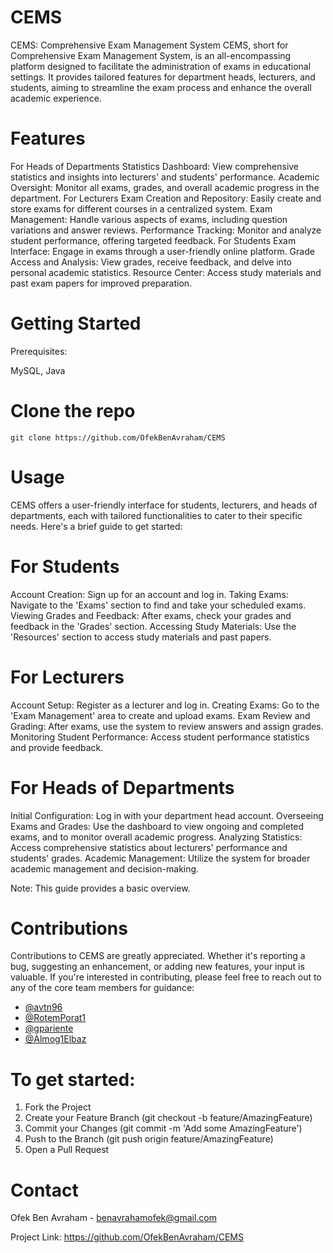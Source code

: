 # CEMS
CEMS: Comprehensive Exam Management System
CEMS, short for Comprehensive Exam Management System, is an all-encompassing platform designed to facilitate the administration of exams in educational settings. It provides tailored features for department heads, lecturers, and students, aiming to streamline the exam process and enhance the overall academic experience.

# Features
For Heads of Departments
Statistics Dashboard: View comprehensive statistics and insights into lecturers' and students' performance.
Academic Oversight: Monitor all exams, grades, and overall academic progress in the department.
For Lecturers
Exam Creation and Repository: Easily create and store exams for different courses in a centralized system.
Exam Management: Handle various aspects of exams, including question variations and answer reviews.
Performance Tracking: Monitor and analyze student performance, offering targeted feedback.
For Students
Exam Interface: Engage in exams through a user-friendly online platform.
Grade Access and Analysis: View grades, receive feedback, and delve into personal academic statistics.
Resource Center: Access study materials and past exam papers for improved preparation.

# Getting Started
Prerequisites:

MySQL,
Java

# Clone the repo
```
git clone https://github.com/OfekBenAvraham/CEMS
```

# Usage
CEMS offers a user-friendly interface for students, lecturers, and heads of departments, each with tailored functionalities to cater to their specific needs. Here's a brief guide to get started:

# For Students
Account Creation: Sign up for an account and log in.
Taking Exams: Navigate to the 'Exams' section to find and take your scheduled exams.
Viewing Grades and Feedback: After exams, check your grades and feedback in the 'Grades' section.
Accessing Study Materials: Use the 'Resources' section to access study materials and past papers.

# For Lecturers
Account Setup: Register as a lecturer and log in.
Creating Exams: Go to the 'Exam Management' area to create and upload exams.
Exam Review and Grading: After exams, use the system to review answers and assign grades.
Monitoring Student Performance: Access student performance statistics and provide feedback.

# For Heads of Departments
Initial Configuration: Log in with your department head account.
Overseeing Exams and Grades: Use the dashboard to view ongoing and completed exams, and to monitor overall academic progress.
Analyzing Statistics: Access comprehensive statistics about lecturers' performance and students' grades.
Academic Management: Utilize the system for broader academic management and decision-making.

Note: This guide provides a basic overview.

# Contributions
Contributions to CEMS are greatly appreciated. Whether it's reporting a bug, suggesting an enhancement, or adding new features, your input is valuable.
If you're interested in contributing, please feel free to reach out to any of the core team members for guidance:
- [@avtn96](https://github.com/avtn96)
- [@RotemPorat1](https://github.com/RotemPorat1)
- [@gpariente](https://github.com/gpariente)
- [@Almog1Elbaz](https://github.com/Almog1Elbaz)

# To get started:
1. Fork the Project
2. Create your Feature Branch (git checkout -b feature/AmazingFeature)
3. Commit your Changes (git commit -m 'Add some AmazingFeature')
4. Push to the Branch (git push origin feature/AmazingFeature)
5. Open a Pull Request


# Contact
Ofek Ben Avraham - benavrahamofek@gmail.com

Project Link: https://github.com/OfekBenAvraham/CEMS
